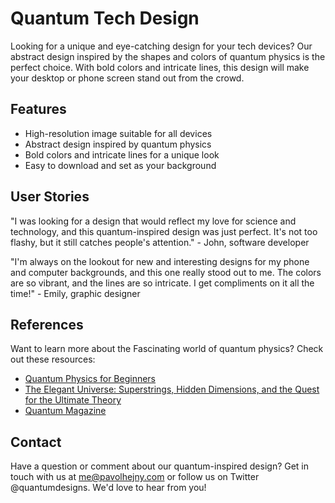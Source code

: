 <!--font:Cinzel-->

# Quantum Tech Design

Looking for a unique and eye-catching design for your tech devices? Our abstract design inspired by the shapes and colors of quantum physics is the perfect choice. With bold colors and intricate lines, this design will make your desktop or phone screen stand out from the crowd.

## Features

-   High-resolution image suitable for all devices
-   Abstract design inspired by quantum physics
-   Bold colors and intricate lines for a unique look
-   Easy to download and set as your background

## User Stories

"I was looking for a design that would reflect my love for science and technology, and this quantum-inspired design was just perfect. It's not too flashy, but it still catches people's attention." - John, software developer

"I'm always on the lookout for new and interesting designs for my phone and computer backgrounds, and this one really stood out to me. The colors are so vibrant, and the lines are so intricate. I get compliments on it all the time!" - Emily, graphic designer

## References

Want to learn more about the Fas<wbr>ci<wbr>na<wbr>ting world of quantum physics? Check out these resources:

-   [Quantum Physics for Beginners](#)
-   [The Elegant Universe: Superstrings, Hidden Dimensions, and the Quest for the Ultimate Theory](#)
-   [Quantum Magazine](#)

## Contact

Have a question or comment about our quantum-inspired design? Get in touch with us at me@pavolhejny.com or follow us on Twitter @quantumdesigns. We'd love to hear from you!

<!--

Write me content for website with wallpaper which alt text is:

"An abstract wallpaper inspired by the shapes and colors of quantum physics, with bold colors and intricate lines."

The name/title of the page should not be 1:1 copy of the alt text but rather a real content of the website which is using this wallpaper.

- Use markdown format
- Start with heading
- Heading should be short and concise
- The content should look like a real website
- The website should not be about the wallpaper, wallpaper is just a related background
- Heading should be contain work "wallpaper" or "background"
- Include real sections like references, contact, user stories, etc. use things relevant to the page purpose.
- Feel free to use structure like headings, bullets, numbering, blockquotes, paragraphs, horizontal lines, etc.
- You can use formatting like bold or _italic_
- You can include UTF-8 emojis
- Links should be only #hash anchors (and you can refer to the document itself)
- Do not include images


---


# Quantum-Inspired Wallpaper for Your Tech Background

Looking for a unique and eye-catching wallpaper for your tech devices? Our abstract wallpaper inspired by the shapes and colors of quantum physics is the perfect choice. With bold colors and intricate lines, this wallpaper will make your desktop or phone screen stand out from the crowd.

## Features

- High-resolution image suitable for all devices
- Abstract design inspired by quantum physics
- Bold colors and intricate lines for a unique look
- Easy to download and set as your background

## User Stories

"I was tired of the same old boring wallpapers on my phone and computer, so I decided to try something new. This quantum-inspired wallpaper caught my eye immediately, and now I get compliments on it all the time!" - Sarah, graphic designer

"I love science and technology, so this wallpaper was right up my alley. It's the perfect way to show off my interests and add some personality to my devices." - Alex, software engineer

## References

Want to learn more about the Fas<wbr>ci<wbr>na<wbr>ting world of quantum physics? Check out these resources:

- [Quantum Physics for Beginners](#)
- [The Elegant Universe: Superstrings, Hidden Dimensions, and the Quest for the Ultimate Theory](#)
- [Quantum Magazine](#)

## Contact

Have a question or comment about our quantum-inspired wallpaper? Get in touch with us at me@pavolhejny.com or follow us on Twitter @quantumwallpaper. We'd love to hear from you!


---


Heading should not include word "wallpaper". The website should not be about the wallpaper itself, wallpaper is just a related background, rewrite whole content.


---


# Quantum-Inspired Design: Add a Splash of Science to Your Tech

Looking for a unique and eye-catching design for your tech devices? Our abstract design inspired by the shapes and colors of quantum physics is the perfect choice. With bold colors and intricate lines, this design will make your desktop or phone screen stand out from the crowd.

## Features

- High-resolution image suitable for all devices
- Abstract design inspired by quantum physics
- Bold colors and intricate lines for a unique look
- Easy to download and set as your background

## User Stories

"I was looking for a design that would reflect my love for science and technology, and this quantum-inspired design was just perfect. It's not too flashy, but it still catches people's attention." - John, software developer

"I'm always on the lookout for new and interesting designs for my phone and computer backgrounds, and this one really stood out to me. The colors are so vibrant, and the lines are so intricate. I get compliments on it all the time!" - Emily, graphic designer

## References

Want to learn more about the Fas<wbr>ci<wbr>na<wbr>ting world of quantum physics? Check out these resources:

- [Quantum Physics for Beginners](#)
- [The Elegant Universe: Superstrings, Hidden Dimensions, and the Quest for the Ultimate Theory](#)
- [Quantum Magazine](#)

## Contact

Have a question or comment about our quantum-inspired design? Get in touch with us at me@pavolhejny.com or follow us on Twitter @quantumdesigns. We'd love to hear from you!

-->
